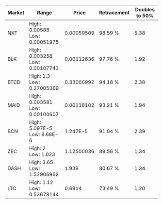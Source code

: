 | Market | Range | Price| Retracement | Doubles to 50% |
| --- | --- | --- | --- | --- |
| NXT | High: 0.00588<br />Low: 0.00051975 | 0.00059509 | 98.59 % | 5.38 |
| BLK | High: 0.003258<br />Low: 0.00107743 | 0.00112636 | 97.76 % | 1.92 |
| BTCD | High: 1.3<br />Low: 0.27005369 | 0.33000992 | 94.18 % | 2.38 |
| MAID | High: 0.003581<br />Low: 0.00100607 | 0.00118102 | 93.21 % | 1.94 |
| BCN | High: 5.097E-5<br />Low: 8.68E-6 | 1.247E-5 | 91.04 % | 2.39 |
| ZEC | High: 2<br />Low: 1.023 | 1.12500036 | 89.56 % | 1.34 |
| DASH | High: 3.65<br />Low: 1.52906962 | 1.939 | 80.67 % | 1.34 |
| LTC | High: 1.12<br />Low: 0.53678144 | 0.6914 | 73.49 % | 1.20 |
